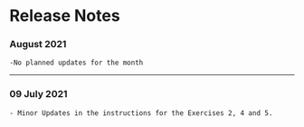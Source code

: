 # Release Notes

### August 2021 
    -No planned updates for the month

-----------

### 09 July 2021
    - Minor Updates in the instructions for the Exercises 2, 4 and 5.
    

